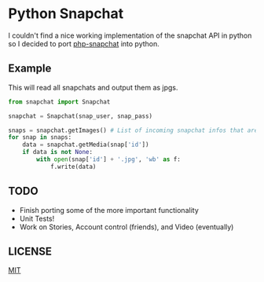 Python Snapchat
===============

I couldn't find a nice working implementation of the snapchat API in python so I decided to port [php-snapchat](https://github.com/JorgenPhi/php-snapchat) into python.

Example
-------
This will read all snapchats and output them as jpgs.

```python
from snapchat import Snapchat

snapchat = Snapchat(snap_user, snap_pass)

snaps = snapchat.getImages() # List of incoming snapchat infos that are images
for snap in snaps:
    data = snapchat.getMedia(snap['id'])
    if data is not None:
        with open(snap['id'] + '.jpg', 'wb' as f:
            f.write(data)
```

TODO
----
- Finish porting some of the more important functionality
- Unit Tests!
- Work on Stories, Account control (friends), and Video (eventually)

LICENSE
-------
<a href="http://cziemba.mit-license.org">MIT</a>
